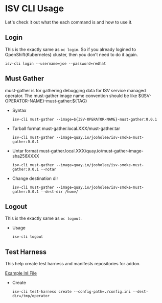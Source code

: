 
# ISV CLI Usage
Let's check it out what the each command is and how to use it. 

## Login 

This is the exactly same as `oc login`.
So if you already logined to OpenShift(Kubernetes) cluster, then you don't need to do it again.

~~~
isv-cli login --username=joe --password=redhat
~~~
  
## Must Gather 
must-gather is for gathering debugging data for ISV service managed operator.
The must-gather image name convention should be like \${ISV-OPERATOR-NAME}-must-gather:\${TAG}

- Syntax
  ~~~
  isv-cli must-gather --image=${ISV-OPERATOR-NAME}-must-gather:0.0.1
  ~~~

- Tarball format
  must-gather.local.XXX/must-gather.tar
  ~~~
  isv-cli must-gather --image=quay.io/jooholee/isv-smoke-must-gather:0.0.1
  ~~~

- Untar format 
  must-gather.local.XXX/quay.io/must-gather-image-sha256XXXX
  ~~~
  isv-cli must-gather --image=quay.io/jooholee/isv-smoke-must-gather:0.0.1 --notar
  ~~~

- Change destination dir
  ~~~
  isv-cli must-gather --image=quay.io/jooholee/isv-smoke-must-gather:0.0.1 --dest-dir /home/
  ~~~


## Logout 

This is the exactly same as `oc logout`.

- Usage
  ~~~
  isv-cli logout
  ~~~

## Test Harness

This help create test harness and manifests repositories for addon.

[Example InI File](https://raw.githubusercontent.com/Jooho/isv-cli/main/templates/test-harness/example-config.ini 
)

* Create
  ~~~
  isv-cli test-harness create --config-path=./config.ini --dest-dir=/tmp/operator
  ~~~
